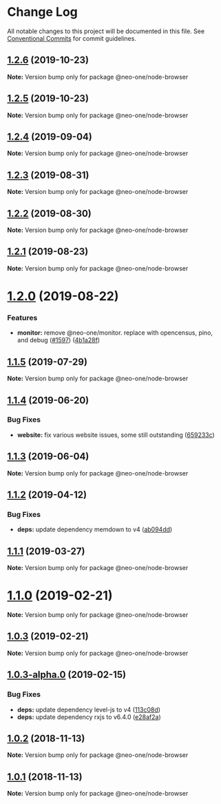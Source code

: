 # Change Log

All notable changes to this project will be documented in this file.
See [Conventional Commits](https://conventionalcommits.org) for commit guidelines.

## [1.2.6](https://github.com/neo-one-suite/neo-one/compare/@neo-one/node-browser@1.2.5...@neo-one/node-browser@1.2.6) (2019-10-23)

**Note:** Version bump only for package @neo-one/node-browser





## [1.2.5](https://github.com/neo-one-suite/neo-one/compare/@neo-one/node-browser@1.2.4...@neo-one/node-browser@1.2.5) (2019-10-23)

**Note:** Version bump only for package @neo-one/node-browser





## [1.2.4](https://github.com/neo-one-suite/neo-one/compare/@neo-one/node-browser@1.2.3...@neo-one/node-browser@1.2.4) (2019-09-04)

**Note:** Version bump only for package @neo-one/node-browser





## [1.2.3](https://github.com/neo-one-suite/neo-one/compare/@neo-one/node-browser@1.2.2...@neo-one/node-browser@1.2.3) (2019-08-31)

**Note:** Version bump only for package @neo-one/node-browser





## [1.2.2](https://github.com/neo-one-suite/neo-one/compare/@neo-one/node-browser@1.2.1...@neo-one/node-browser@1.2.2) (2019-08-30)

**Note:** Version bump only for package @neo-one/node-browser





## [1.2.1](https://github.com/neo-one-suite/neo-one/compare/@neo-one/node-browser@1.2.0...@neo-one/node-browser@1.2.1) (2019-08-23)

**Note:** Version bump only for package @neo-one/node-browser





# [1.2.0](https://github.com/neo-one-suite/neo-one/compare/@neo-one/node-browser@1.1.5...@neo-one/node-browser@1.2.0) (2019-08-22)


### Features

* **monitor:** remove @neo-one/monitor. replace with opencensus, pino, and debug ([#1597](https://github.com/neo-one-suite/neo-one/issues/1597)) ([4b1a28f](https://github.com/neo-one-suite/neo-one/commit/4b1a28f))





## [1.1.5](https://github.com/neo-one-suite/neo-one/compare/@neo-one/node-browser@1.1.4...@neo-one/node-browser@1.1.5) (2019-07-29)

**Note:** Version bump only for package @neo-one/node-browser





## [1.1.4](https://github.com/neo-one-suite/neo-one/compare/@neo-one/node-browser@1.1.3...@neo-one/node-browser@1.1.4) (2019-06-20)


### Bug Fixes

* **website:** fix various website issues, some still outstanding ([659233c](https://github.com/neo-one-suite/neo-one/commit/659233c))





## [1.1.3](https://github.com/neo-one-suite/neo-one/compare/@neo-one/node-browser@1.1.2...@neo-one/node-browser@1.1.3) (2019-06-04)

**Note:** Version bump only for package @neo-one/node-browser





## [1.1.2](https://github.com/neo-one-suite/neo-one/compare/@neo-one/node-browser@1.1.1...@neo-one/node-browser@1.1.2) (2019-04-12)


### Bug Fixes

* **deps:** update dependency memdown to v4 ([ab094dd](https://github.com/neo-one-suite/neo-one/commit/ab094dd))





## [1.1.1](https://github.com/neo-one-suite/neo-one/compare/@neo-one/node-browser@1.1.0...@neo-one/node-browser@1.1.1) (2019-03-27)

**Note:** Version bump only for package @neo-one/node-browser





# [1.1.0](https://github.com/neo-one-suite/neo-one/compare/@neo-one/node-browser@1.0.3...@neo-one/node-browser@1.1.0) (2019-02-21)

**Note:** Version bump only for package @neo-one/node-browser





## [1.0.3](https://github.com/neo-one-suite/neo-one/compare/@neo-one/node-browser@1.0.3-alpha.0...@neo-one/node-browser@1.0.3) (2019-02-21)

**Note:** Version bump only for package @neo-one/node-browser





## [1.0.3-alpha.0](https://github.com/neo-one-suite/neo-one/compare/@neo-one/node-browser@1.0.2...@neo-one/node-browser@1.0.3-alpha.0) (2019-02-15)


### Bug Fixes

* **deps:** update dependency level-js to v4 ([113c08d](https://github.com/neo-one-suite/neo-one/commit/113c08d))
* **deps:** update dependency rxjs to v6.4.0 ([e28af2a](https://github.com/neo-one-suite/neo-one/commit/e28af2a))





## [1.0.2](https://github.com/neo-one-suite/neo-one/compare/@neo-one/node-browser@1.0.1...@neo-one/node-browser@1.0.2) (2018-11-13)

**Note:** Version bump only for package @neo-one/node-browser





## [1.0.1](https://github.com/neo-one-suite/neo-one/compare/@neo-one/node-browser@1.0.0...@neo-one/node-browser@1.0.1) (2018-11-13)

**Note:** Version bump only for package @neo-one/node-browser
